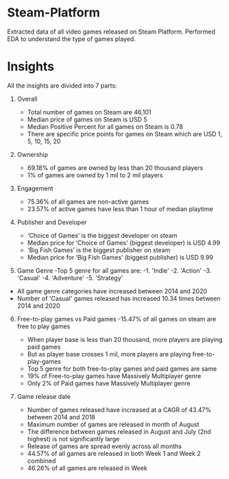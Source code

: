 # Steam-Platform
Extracted data of all video games released on Steam Platform. Performed EDA to understand the type of games played.

# Insights

All the insights are divided into 7 parts:
1. Overall
   - Total number of games on Steam are 46,101
   - Median price of games on Steam is USD 5
   - Median Positive Percent for all games on Steam is 0.78
   - There are specific price points for games on Steam which are USD 1, 5, 10, 15, 20 

2. Ownership
   - 69.18% of games are owned by less than 20 thousand players
   - 1% of games are owned by 1 mil to 2 mil players

3. Engagement
   - 75.36% of all games are non-active games
   - 23.57% of active games have less than 1 hour of median playtime

4. Publisher and Developer
   - ‘Choice of Games’ is the biggest developer on steam
   - Median price for ‘Choice of Games’ (biggest developer) is USD 4.99
   - ‘Big Fish Games’ is the biggest publisher on steam
   - Median price for ‘Big Fish Games’ (biggest publisher) is USD 9.99

5. Game Genre
   -Top 5 genre for all games are: 
    -1. 'Indie' 
    -2. 'Action' 
    -3. 'Casual'
    -4. 'Adventure'
    -5. 'Strategy'
  - All game genre categories have increased between 2014 and 2020
  - Number of 'Casual' games released has increased 10.34 times between 2014 and 2020


6. Free-to-play games vs Paid games
    -15.47% of all games on steam are free to play games
    - When player base is less than 20 thousand, more players are playing paid games
    - But as player base crosses 1 mil, more players are playing free-to-play-games
    - Top 5 genre for both free-to-play games and paid games are same
    - 19% of Free-to-play games have Massively Multiplayer genre
    - Only 2% of Paid games have Massively Multiplayer genre


7. Game release date
    - Number of games released have increased at a CAGR of 43.47% between 2014 and 2018
    - Maximum number of games are released in month of August
    - The difference between games released in August and July (2nd highest) is not significantly large
    - Release of games are spread evenly across all months
    - 44.57% of all games are released in both Week 1 and Week 2 combined
    - 46.26% of all games are released in Week 





